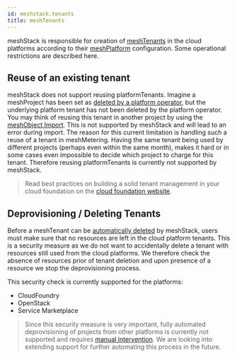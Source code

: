 ```yaml
---
id: meshstack.tenants
title: meshTenants
---
```


meshStack is responsible for creation of [meshTenants](meshcloud.tenant.md) in the cloud platforms according to their [meshPlatform](administration.platforms.md) configuration. Some operational restrictions are described here.

## Reuse of an existing tenant

meshStack does not support reusing platformTenants. Imagine a meshProject has been set as [deleted by a platform operator](administration.projects.md#delete-projects), but the underlying platform tenant has not been deleted by the platform operator. You may think of reusing this tenant in another project by using the [meshObject Import](/api/#mesh_object_declarative_import). This is not supported by meshStack and will lead to an error during import. The reason for this current limitation is handling such a reuse of a tenant in meshMetering. Having the same tenant being used by different projects (perhaps even within the same month), makes it hard or in some cases even impossible to decide which project to charge for this tenant. Therefore reusing platformTenants is currently not supported by meshStack.

> Read best practices on building a solid tenant management in your cloud foundation on the [cloud foundation website](https://cloudfoundation.org/maturity-model/tenant-management/).

## Deprovisioning / Deleting Tenants

Before a meshTenant can be [automatically deleted](meshcloud.tenant.md#automatic-deletion) by meshStack, users must make sure that no resources are left in the cloud platform tenants. This is a security measure as we do not want to accidentally delete a tenant with resources still used from the cloud platforms. We therefore check the absence of resources prior of tenant deletion and upon presence of a resource we stop the deprovisioning process.

This security check is currently supported for the platforms:

* CloudFoundry
* OpenStack
* Service Marketplace

> Since this security measure is very important, fully automated deprovisioning of projects from other platforms is currently not supported and requires [manual intervention](administration.projects.md#delete-tenants). We are looking into extending support for further automating this process in the future.
